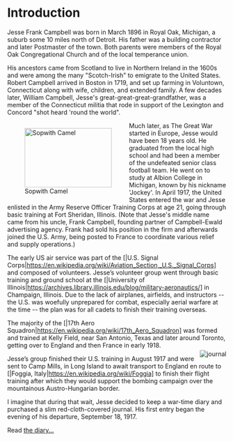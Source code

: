 <h1> Introduction </h1>
Jesse Frank Campbell was born in March 1896 in Royal Oak, Michigan, a suburb some 10 miles north of Detroit. His father was a building contractor and later Postmaster of the town. Both parents were members of the Royal Oak Congregational Church and of the local temperance union.

His ancestors came from Scotland to live in Northern Ireland in the 1600s and were among the many "Scotch-Irish" to emigrate to the United States. Robert Campbell arrived in Boston in 1719, and set up farming in Voluntown, Connecticut along with wife, children, and extended family. A few decades later, William Campbell, Jesse's great-great-great-grandfather, was a member of the Connecticut militia that rode in support of the Lexington and Concord "shot heard 'round the world".

<figure style="float: left;"> <img src="https://lh3.googleusercontent.com/w8ovUEg1q6F5GqarL8YtVrsoQUgHkHHXlBWYWND_Bawt1CFAq5fIqNIcRdnLSbH9bnWug4IS-pqhdUpeYi0mfHAs1Y5dOPaqpSE7y69tTbzJnrkh5gURnCXdziNOLjkXjTxCWosBo30nhz8UwLdrULiVouMTKZLriXgvp0zI2YjZ76KyU5NI7Fs3cb_pmj6EwWLiHI_y0szs7eppDbIDm7VpgOhkJ7F-AUwT0tJYhLT7pFDobpQp4v5WZP9qNj7n5UgmPLXpo6pfGRqeJFwzNcLK0YzD0hBW_6iAYVd7KlMDBoK1t1VLV74UMRV6s3J1-dtDwMfjAa-l6MtPoHxjAtDeSSwHAdScNa1AyT6FNohl2UFWbK1rc24lE9C3qBaAsu7NeWqtOeRKk2qDJD32sYF6iljMU6dFleYSd9PGXG9j3qRGOmlKbWLX6K_UPgV2M0yNAern3S6hCymfp_NhXkxDAaM8Fv47yLa1yPfvugUZ8D6ASLsw7Sjh_tWPNeMiZVpexu7vG5z5cgthM_vUo0ll81MPef3DsjBBPKO-lZmBGwD5kSN-51pxp1-PyKYBvvglVTCGCGrx3fee65cWCvaPUBuYupSJu1JFWFE2B60=w200-h136" height="136" width="200" alt="Sopwith Camel"> <figcaption> Sopwith Camel </figcaption> </figure> Much later, as The Great War started in Europe, Jesse would have been 18 years old. He graduated from the local high school and had been a member of the undefeated senior class football team. He went on to study at Albion College in Michigan, known by his nickname 'Jockey'. In April 1917, the United States entered the war and Jesse enlisted in the Army Reserve Officer Training Corps at age 21, going through basic training at Fort Sheridan, Illinois. (Note that Jesse's middle name came from his uncle, Frank Campbell, founding partner of Campbell-Ewald advertising agency. Frank had sold his position in the firm and afterwards joined the U.S. Army, being posted to France to coordinate various relief and supply operations.)

The early US air service was part of the [|U.S. Signal Corps|https://en.wikipedia.org/wiki/Aviation_Section,_U.S._Signal_Corps] and composed of volunteers. Jesse’s volunteer group went through basic training and ground school at the [|University of Illinois|https://archives.library.illinois.edu/blog/military-aeronautics/] in Champaign, Illinois. Due to the lack of airplanes, airfields, and instructors -- the U.S. was woefully unprepared for combat, especially aerial warfare at the time -- the plan was for all cadets to finish their training overseas.

The majority of the [|17th Aero Squadron|https://en.wikipedia.org/wiki/17th_Aero_Squadron] was formed and trained at Kelly Field, near San Antonio, Texas and later around Toronto, getting over to England and then France in early 1918. <img src="https://lh3.googleusercontent.com/HP4pzAnHC7wSeMbQxCWn0iKGwI5iqxJKiYcnMnIWFXSdIf82yQeUUf6_zK2TVqXgsKZaByLxEoqNy2W7v-MXkk1MhYQBGIVkroEKdQVUVVNS41Hpx_ZSIL4RZJP0xRlLFBpKz2P6xnb17hhuvDvpWLgk0GLc9BbphYUZ5U3e6wNeutXiZPb06DTMQcAqHnTPV2epL9oSVTCljI0ywEb_nJ9dxDgpr_o6ivIdiTUYGschpaoCLhznUaiw_w4SDIU6UdxuCgzPn-8ENOP-SZLFvE7GmfQX3go0ScOFfTUk8m_TNPzpgs-CAOE6idTguGRe6cLBpOzIh04wcvTLTHUhdgywOmC8GlkZWHREh3FCG5n8Bdn6vAX7jmJtlVWq6MnRbiMxYy0YOiKSA2BMA64gI5UfqvtwIcxcWmpzEMMynQmjCU3JTDjvGoo4RE_9JHHZBog07kR29M-jzwKulKeuPTyS66wfkD6DtlN_sVDvKtT6kNVSOqyjwHyJdffEfPPbImCzPmGmzKdwzY2LSwimVwhWyC3FkITFq2scci68yOKZnUW-r0Us8VbLWhoi8b32jwE_FKsTFioGeUVQ_ojfXpzcTlgMHV6hg9EeOphhyig=w100-h156" alt="journal" style="float: right; padding-left: 10px; margin-top: 20px;">

Jesse’s group finished their U.S. training in August 1917 and were sent to Camp Mills, in Long Island to await transport to England en route to [|Foggia, Italy|https://en.wikipedia.org/wiki/Foggia] to finish their flight training after which they would support the bombing campaign over the mountainous Austro-Hungarian border.

I imagine that during that wait, Jesse decided to keep a war-time diary and purchased a slim red-cloth-covered journal. His first entry began the evening of his departure, September 18, 1917.

Read <a href="#Diary"> the diary...</a>
